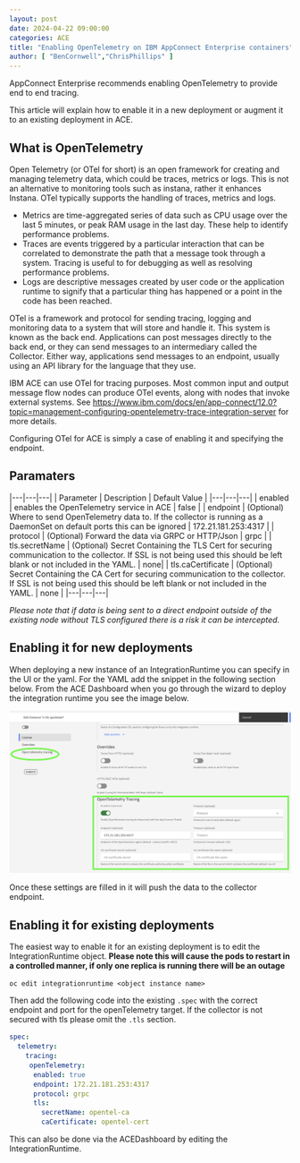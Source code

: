 ```yaml
---
layout: post
date: 2024-04-22 09:00:00
categories: ACE
title: "Enabling OpenTelemetry on IBM AppConnect Enterprise containers"
author: [ "BenCornwell","ChrisPhillips" ]
---
```


AppConnect Enterprise recommends enabling OpenTelemetry to provide end to end tracing.

This article will explain how to enable it in a new deployment or augment it to an existing deployment in ACE.

## What is OpenTelemetry
Open Telemetry (or OTel for short) is an open framework for creating and managing telemetry data, which could be traces, metrics or logs. This is not an alternative to monitoring tools such as instana, rather it enhances Instana.  OTel typically supports the handling of traces, metrics and logs.

-	Metrics are time-aggregated series of data such as CPU usage over the last 5 minutes, or peak RAM usage in the last day.  These help to identify performance problems.
-	Traces are events triggered by a particular interaction that can be correlated to demonstrate the path that a message took through a system.  Tracing is useful to for debugging as well as resolving performance problems.
-	Logs are descriptive messages created by user code or the application runtime to signify that a particular thing has happened or a point in the code has been reached.

OTel is a framework and protocol for sending tracing, logging and monitoring data to a system that will store and handle it.  This system is known as the back end.  Applications can post messages directly to the back end, or they can send messages to an intermediary called the Collector.  Either way, applications send messages to an endpoint, usually using an API library for the language that they use.

IBM ACE can use OTel for tracing purposes.  Most common input and output message flow nodes can produce OTel events, along with nodes that invoke external systems.  See https://www.ibm.com/docs/en/app-connect/12.0?topic=management-configuring-opentelemetry-trace-integration-server for more details.

Configuring OTel for ACE is simply a case of enabling it and specifying the endpoint.

## Paramaters

|---|---|---|
| Parameter | Description | Default Value |
|---|---|---|
| enabled | enables the OpenTelemetry service in ACE | false |
| endpoint | (Optional) Where to send OpenTelemetry data to. If the collector is running as a DaemonSet on default ports this can be ignored | 172.21.181.253:4317 |
| protocol |  (Optional) Forward the data via GRPC or HTTP/Json | grpc |
| tls.secretName | (Optional)  Secret Containing the TLS Cert for securing communication to the collector.  If SSL is not being used this should be left blank or not included in the YAML. | none|
| tls.caCertificate | (Optional)   Secret Containing the CA Cert for securing communication to the collector. If SSL is not being used this should be left blank or not included in the YAML. | none |
|---|---|---|

*Please note that if data is being sent to a direct endpoint outside of the existing node without TLS configured there is a risk it can be intercepted.*

## Enabling it for new deployments

When deploying a new instance of an IntegrationRuntime you can specify in the UI or the yaml. For the YAML add the snippet in the following section below. From the ACE Dashboard when you go through the wizard to deploy the integration runtime you see the image below.

![](/images/ace-otel.png)

Once these settings are filled in it will push the data to the collector endpoint.

## Enabling it for existing deployments

The easiest way to enable it for an existing deployment is to edit the IntegrationRuntime object. **Please note this will cause the pods to restart in a controlled manner,  if only one replica is running there will be an outage**

`oc edit integrationruntime <object instance name>`

Then add the following code into the existing `.spec` with the correct endpoint and port for the openTelemetry target. If the collector is not secured with tls please omit the `.tls` section.

```yaml
spec:
  telemetry:
    tracing:
     openTelemetry:
      enabled: true
      endpoint: 172.21.181.253:4317
      protocol: grpc
      tls:
        secretName: opentel-ca
        caCertificate: opentel-cert
```

 This can also be done via the ACEDashboard by editing the IntegrationRuntime.
